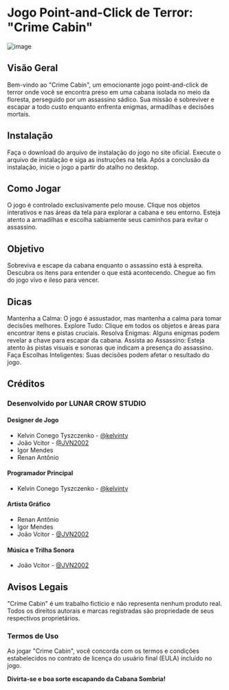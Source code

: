 # Jogo Point-and-Click de Terror: "Crime Cabin"

![image](https://github.com/kelvinty/HorrorHut/assets/46994966/8388a768-5e09-485c-b4c7-4f016d4de29f)


## Visão Geral
Bem-vindo ao "Crime Cabin", um emocionante jogo point-and-click de terror onde você se encontra preso em uma cabana isolada no meio da floresta, perseguido por um assassino sádico. Sua missão é sobreviver e escapar a todo custo enquanto enfrenta enigmas, armadilhas e decisões mortais.

## Instalação
Faça o download do arquivo de instalação do jogo no site oficial.
Execute o arquivo de instalação e siga as instruções na tela.
Após a conclusão da instalação, inicie o jogo a partir do atalho no desktop.

## Como Jogar
O jogo é controlado exclusivamente pelo mouse.
Clique nos objetos interativos e nas áreas da tela para explorar a cabana e seu entorno.
Esteja atento a armadilhas e escolha sabiamente seus caminhos para evitar o assassino.

## Objetivo
Sobreviva e escape da cabana enquanto o assassino está à espreita.
Descubra os itens para entender o que está acontecendo.
Chegue ao fim do jogo vivo e ileso para vencer.

## Dicas
Mantenha a Calma: O jogo é assustador, mas mantenha a calma para tomar decisões melhores.
Explore Tudo: Clique em todos os objetos e áreas para encontrar itens e pistas cruciais.
Resolva Enigmas: Alguns enigmas podem revelar a chave para escapar da cabana.
Assista ao Assassino: Esteja atento às pistas visuais e sonoras que indicam a presença do assassino.
Faça Escolhas Inteligentes: Suas decisões podem afetar o resultado do jogo.

## Créditos
### Desenvolvido por **LUNAR CROW STUDIO**
#### Designer de Jogo
- Kelvin Conego Tyszczenko - [@kelvinty](https://github.com/kelvinty)
- João Vcitor - [@JVN2002](https://github.com/JVN2002)
- Igor Mendes 
- Renan Antônio
  
#### Programador Principal
- Kelvin Conego Tyszczenko - [@kelvinty](https://github.com/kelvinty)

#### Artista Gráfico
- Renan Antônio
- Igor Mendes 
- João Vcitor - [@JVN2002](https://github.com/JVN2002)

#### Música e Trilha Sonora
- João Vcitor - [@JVN2002](https://github.com/JVN2002)

## Avisos Legais
"Crime Cabin" é um trabalho fictício e não representa nenhum produto real.
Todos os direitos autorais e marcas registradas são propriedade de seus respectivos proprietários.

### Termos de Uso
Ao jogar "Crime Cabin", você concorda com os termos e condições estabelecidos no contrato de licença do usuário final (EULA) incluído no jogo.

**Divirta-se e boa sorte escapando da Cabana Sombria!**
